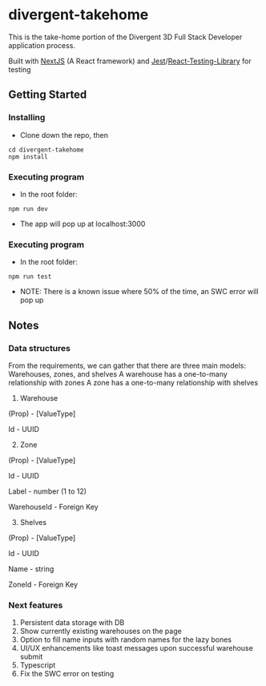 # divergent-takehome

This is the take-home portion of the Divergent 3D Full Stack Developer application process.

Built with [NextJS](https://nextjs.org/) (A React framework) and [Jest](https://jestjs.io/)/[React-Testing-Library](https://testing-library.com/docs/react-testing-library/intro/) for testing

## Getting Started

### Installing

* Clone down the repo, then
```
cd divergent-takehome
npm install
```

### Executing program

* In the root folder:
```
npm run dev
```
* The app will pop up at localhost:3000

### Executing program

* In the root folder:
```
npm run test
```
* NOTE: There is a known issue where 50% of the time, an SWC error will pop up

## Notes

### Data structures

From the requirements, we can gather that there are three main models: Warehouses, zones, and shelves
A warehouse has a one-to-many relationship with zones
A zone has a one-to-many relationship with shelves

1. Warehouse

(Prop) - [ValueType]

Id - UUID

2. Zone

(Prop) - [ValueType]

Id - UUID

Label - number (1 to 12)

WarehouseId - Foreign Key

3. Shelves

(Prop) - [ValueType]

Id - UUID

Name - string

ZoneId - Foreign Key

### Next features

1. Persistent data storage with DB
2. Show currently existing warehouses on the page
3. Option to fill name inputs with random names for the lazy bones
4. UI/UX enhancements like toast messages upon successful warehouse submit
5. Typescript
6. Fix the SWC error on testing
